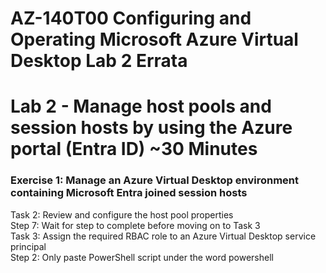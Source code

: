 # AZ-140T00 Configuring and Operating Microsoft Azure Virtual Desktop Lab 2 Errata
# Lab 2 - Manage host pools and session hosts by using the Azure portal (Entra ID) ~30 Minutes
### Exercise 1: Manage an Azure Virtual Desktop environment containing Microsoft Entra joined session hosts
Task 2: Review and configure the host pool properties <br>
Step 7: Wait for step to complete before moving on to Task 3 <br>
Task 3: Assign the required RBAC role to an Azure Virtual Desktop service principal <br>
Step 2: Only paste PowerShell script under the word powershell <br>
